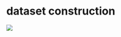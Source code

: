# dataset construction

[![](https://travis-ci.org/BUPTlab805/dataset_construction.svg?branch=master)](https://travis-ci.org/BUPTlab805/dataset_construction)
